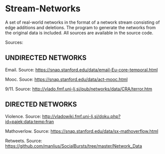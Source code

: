 # Stream-Networks
A set of real-world networks in the format of a network stream consisting of edge additions and deletions. The program to generate the networks from the original data is included. All sources are available in the source code.

Sources:
## UNDIRECTED NETWORKS
Email. Source: https://snap.stanford.edu/data/email-Eu-core-temporal.html

Mooc. Souce: https://snap.stanford.edu/data/act-mooc.html

9/11. Source: http://vlado.fmf.uni-lj.si/pub/networks/data/CRA/terror.htm

## DIRECTED NETWORKS
Violence. Source: http://vladowiki.fmf.uni-lj.si/doku.php?id=pajek:data:temp:fran

Mathoverlow. Source: https://snap.stanford.edu/data/sx-mathoverflow.html

Retweets. Source: https://github.com/manlius/SocialBursts/tree/master/Network_Data
